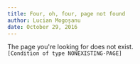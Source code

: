 ```yaml
---
title: Four, oh, four, page not found
author: Lucian Mogoșanu
date: October 29, 2016
---
```


The page you're looking for does not exist.  
`[Condition of type NONEXISTING-PAGE]`
